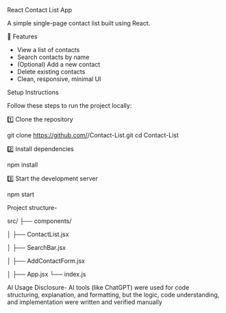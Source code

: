 React Contact List App

A simple single-page contact list built using React.

🧩 Features

* View a list of contacts
* Search contacts by name
* (Optional) Add a new contact
* Delete existing contacts
* Clean, responsive, minimal UI

Setup Instructions

Follow these steps to run the project locally:

1️⃣ Clone the repository

git clone https://github.com/<your-username>/Contact-List.git
cd Contact-List

2️⃣ Install dependencies

npm install

3️⃣ Start the development server

npm start


Project structure-

src/
 ├── components/
 
 │    ├── ContactList.jsx
 
 │    ├── SearchBar.jsx
 
 │    ├── AddContactForm.jsx
 
 │
 ├── App.jsx
 └── index.js

AI Usage Disclosure- AI tools (like ChatGPT) were used for code structuring, explanation, and formatting, but the logic, code understanding, and implementation were written and verified manually
